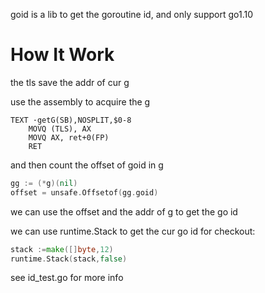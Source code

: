 goid is a lib to get the goroutine id, and only support go1.10

# How It Work
the tls save the addr of cur g

use the assembly to acquire the g
```assembly
TEXT ·getG(SB),NOSPLIT,$0-8
	MOVQ (TLS), AX
	MOVQ AX, ret+0(FP)
	RET
``` 
and then count the offset of goid in g

```go
gg := (*g)(nil)
offset = unsafe.Offsetof(gg.goid)
```
we can use the offset and the addr of g to get the go id

we can use runtime.Stack to get the cur go id for checkout:
```go
stack :=make([]byte,12)
runtime.Stack(stack,false)
```
see id_test.go for more info
